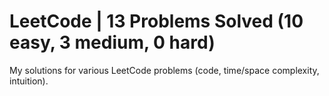# LeetCode | 13 Problems Solved (10 easy, 3 medium, 0 hard)
My solutions for various LeetCode problems (code, time/space complexity, intuition).